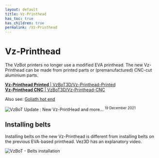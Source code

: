 ```yaml
---
layout: default
title: Vz-Printhead
has_toc: true
has_children: true
permalink: /Vz-Printhead
---
```



# Vz-Printhead

The VzBot printers no longer use a modified EVA printhead. The new Vz-Printhead can be made from printed parts or (premanufactured) CNC-cut aluminium parts.

[**Vz-Printhead Printed** \| VzBoT3D/Vz-Printhead-Printed](https://github.com/VzBoT3D/Vz-Printhead-Printed)  
[**Vz-Printhead CNC** \| VzBoT3D/Vz-Printhead-CNC](https://github.com/VzBoT3D/Vz-Printhead-CNC)

Also see: [Goliath hot end](/goliath)

![VzBoT Update : New Vz-PrintHead and more...](https://youtu.be/aR2yANswpl0)
<sup>19 December 2021</sup>

## Installing belts

Installing belts on the new Vz-Printhead is different from installing belts on the previous EVA-based printhead. Vez3D has an explanatory video.

![VzBoT - Belts installation](https://youtu.be/Ibi27Toh-pg)
